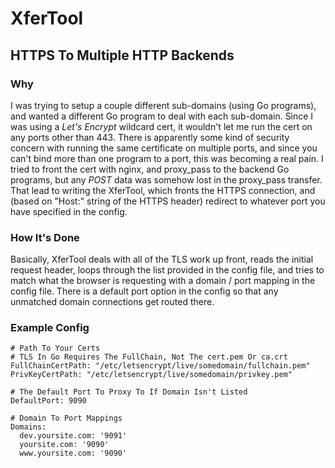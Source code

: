 # XferTool 

## HTTPS To Multiple HTTP Backends ##

### Why ###
I was trying to setup a couple different sub-domains (using Go programs), and wanted a different Go program to deal with each sub-domain. Since I was using a 
_Let's Encrypt_ wildcard cert, it wouldn't let me run the cert on any ports other than 443.  There is apparently some kind of security concern with running
the same certificate on multiple ports, and since you can't bind more than one program to a port, this was becoming a real pain.  I tried to front the cert with
nginx, and proxy_pass to the backend Go programs, but any _POST_ data was somehow lost in the proxy_pass transfer.  That lead to writing the XferTool, which 
fronts the HTTPS connection, and (based on "Host:" string of the HTTPS header) redirect to whatever port you have specified in the config.

### How It's Done ###
Basically, XferTool deals with all of the TLS work up front, reads the initial request header, loops through the list provided in the config file, and tries
to match what the browser is requesting with a domain / port mapping in the config file.  There is a default port option in the config so that any unmatched
domain connections get routed there.

### Example Config ###
```
# Path To Your Certs
# TLS In Go Requires The FullChain, Not The cert.pem Or ca.crt
FullChainCertPath: "/etc/letsencrypt/live/somedomain/fullchain.pem"
PrivKeyCertPath: "/etc/letsencrypt/live/somedomain/privkey.pem"

# The Default Port To Proxy To If Domain Isn't Listed
DefaultPort: 9090

# Domain To Port Mappings
Domains:
  dev.yoursite.com: '9091'
  yoursite.com: '9090'
  www.yoursite.com: '9090'
```
